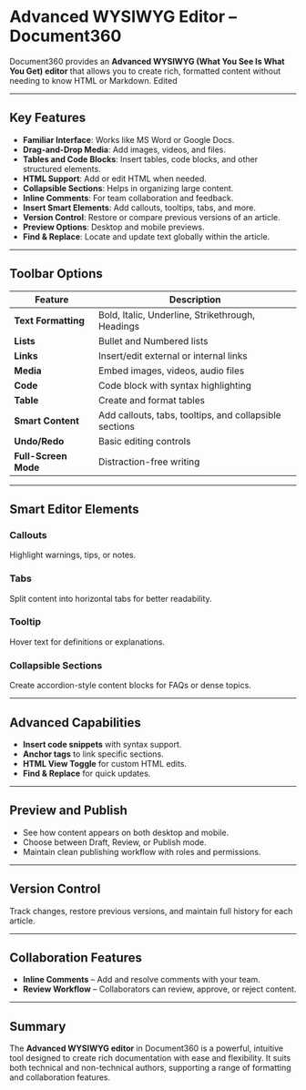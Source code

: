 # Advanced WYSIWYG Editor – Document360

Document360 provides an **Advanced WYSIWYG (What You See Is What You Get) editor** that allows you to create rich, formatted content without needing to know HTML or Markdown. Edited

---

## Key Features

- **Familiar Interface**: Works like MS Word or Google Docs.
- **Drag-and-Drop Media**: Add images, videos, and files.
- **Tables and Code Blocks**: Insert tables, code blocks, and other structured elements.
- **HTML Support**: Add or edit HTML when needed.
- **Collapsible Sections**: Helps in organizing large content.
- **Inline Comments**: For team collaboration and feedback.
- **Insert Smart Elements**: Add callouts, tooltips, tabs, and more.
- **Version Control**: Restore or compare previous versions of an article.
- **Preview Options**: Desktop and mobile previews.
- **Find & Replace**: Locate and update text globally within the article.

---

## Toolbar Options

| Feature             | Description                                        |
|---------------------|----------------------------------------------------|
| **Text Formatting** | Bold, Italic, Underline, Strikethrough, Headings   |
| **Lists**           | Bullet and Numbered lists                          |
| **Links**           | Insert/edit external or internal links             |
| **Media**           | Embed images, videos, audio files                  |
| **Code**            | Code block with syntax highlighting                |
| **Table**           | Create and format tables                           |
| **Smart Content**   | Add callouts, tabs, tooltips, and collapsible sections |
| **Undo/Redo**       | Basic editing controls                             |
| **Full-Screen Mode**| Distraction-free writing                           |

---

## Smart Editor Elements

### Callouts
Highlight warnings, tips, or notes.

### Tabs
Split content into horizontal tabs for better readability.

### Tooltip
Hover text for definitions or explanations.

### Collapsible Sections
Create accordion-style content blocks for FAQs or dense topics.

---

## Advanced Capabilities

- **Insert code snippets** with syntax support.
- **Anchor tags** to link specific sections.
- **HTML View Toggle** for custom HTML edits.
- **Find & Replace** for quick updates.

---

## Preview and Publish

- See how content appears on both desktop and mobile.
- Choose between Draft, Review, or Publish mode.
- Maintain clean publishing workflow with roles and permissions.

---

## Version Control

Track changes, restore previous versions, and maintain full history for each article.

---

## Collaboration Features

- **Inline Comments** – Add and resolve comments with your team.
- **Review Workflow** – Collaborators can review, approve, or reject content.

---

## Summary

The **Advanced WYSIWYG editor** in Document360 is a powerful, intuitive tool designed to create rich documentation with ease and flexibility. It suits both technical and non-technical authors, supporting a range of formatting and collaboration features.
